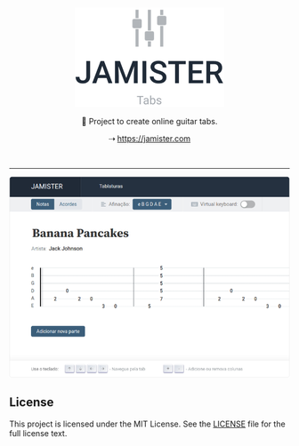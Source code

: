 <br /><br /><br />
<p align="center">
  <a href="https://jamister.com">
    <img src="/prints/logo-1.png" width="268px" alt="Jamister logo" />
  </a>
</p>
<p align="center">🎸 Project to create online guitar tabs.</p>
<p align="center">⇢ <a href="https://jamister.com">https://jamister.com</a></p>
<br />


---


![Preview](/prints/print-4.png?raw=true)


## License

This project is licensed under the MIT License.
See the [LICENSE](./LICENSE) file for the full license text.
